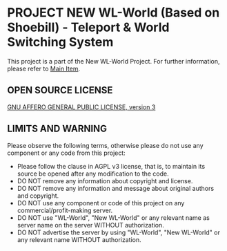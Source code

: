 PROJECT NEW WL-World (Based on Shoebill) - Teleport & World Switching System
===============
This project is a part of the New WL-World Project.
For further information, please refer to [Main Item](https://github.com/GTAUN/wl-gamemode).

OPEN SOURCE LICENSE
-----------------
[GNU AFFERO GENERAL PUBLIC LICENSE, version 3](http://www.gnu.org/licenses/agpl-3.0.html)

LIMITS AND WARNING
-----------------

Please observe the following terms, otherwise please do not use any component or any code from this project:
* Please follow the clause in AGPL v3 license, that is, to maintain its source be opened after any modification to the code.
* DO NOT remove any information about copyright and license.
* DO NOT remove any information and message about original authors and copyright.
* DO NOT use any component or code of this project on any commercial/profit-making server.
* DO NOT use "WL-World", "New WL-World" or any relevant name as server name on the server WITHOUT authorization.
* DO NOT advertise the server by using "WL-World", "New WL-World" or any relevant name WITHOUT authorization.
